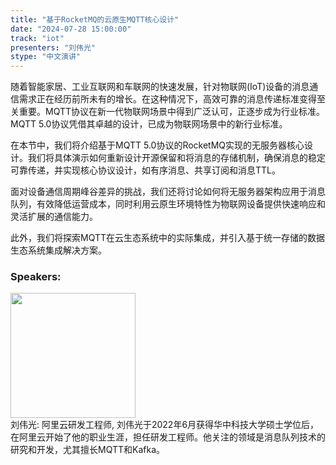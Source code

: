 ```yaml
---
title: "基于RocketMQ的云原生MQTT核心设计"
date: "2024-07-28 15:00:00" 
track: "iot"
presenters: "刘伟光"
stype: "中文演讲"
---
```

随着智能家居、工业互联网和车联网的快速发展，针对物联网(IoT)设备的消息通信需求正在经历前所未有的增长。在这种情况下，高效可靠的消息传递标准变得至关重要。MQTT协议在新一代物联网场景中得到广泛认可，正逐步成为行业标准。MQTT 5.0协议凭借其卓越的设计，已成为物联网场景中的新行业标准。

在本节中，我们将介绍基于MQTT 5.0协议的RocketMQ实现的无服务器核心设计。我们将具体演示如何重新设计开源保留和将消息的存储机制，确保消息的稳定可靠传递，并实现核心协议设计，如有序消息、共享订阅和消息TTL。

面对设备通信周期峰谷差异的挑战，我们还将讨论如何将无服务器架构应用于消息队列，有效降低运营成本，同时利用云原生环境特性为物联网设备提供快速响应和灵活扩展的通信能力。

此外，我们将探索MQTT在云生态系统中的实际集成，并引入基于统一存储的数据生态系统集成解决方案。
 ### Speakers: 
 <img src="https://sessionize.com/image/c752-400o400o1-49p2Zq5KWU9AnXiHbngPSa.png" width="200" /><br>刘伟光: 阿里云研发工程师, 刘伟光于2022年6月获得华中科技大学硕士学位后，在阿里云开始了他的职业生涯，担任研发工程师。他关注的领域是消息队列技术的研究和开发，尤其擅长MQTT和Kafka。
 <br><br>